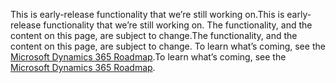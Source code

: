 <span data-ttu-id="5049b-101">This is early-release functionality that we’re still working on.</span><span class="sxs-lookup"><span data-stu-id="5049b-101">This is early-release functionality that we’re still working on.</span></span> <span data-ttu-id="5049b-102">The functionality, and the content on this page, are subject to change.</span><span class="sxs-lookup"><span data-stu-id="5049b-102">The functionality, and the content on this page, are subject to change.</span></span> <span data-ttu-id="5049b-103">To learn what’s coming, see the [Microsoft Dynamics 365 Roadmap](https://go.microsoft.com/fwlink/?linkid=842139).</span><span class="sxs-lookup"><span data-stu-id="5049b-103">To learn what’s coming, see the [Microsoft Dynamics 365 Roadmap](https://go.microsoft.com/fwlink/?linkid=842139).</span></span>